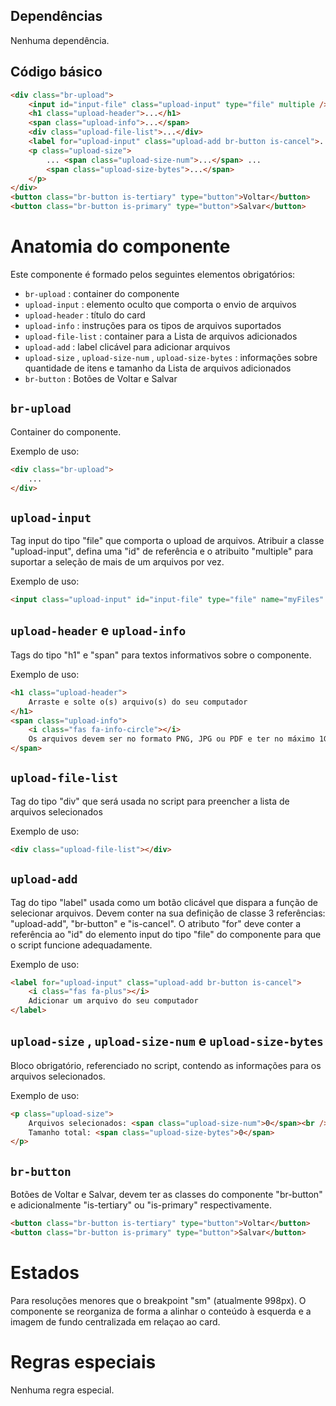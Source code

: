 ## Dependências

Nenhuma dependência.

## Código básico

``` html
<div class="br-upload">
    <input id="input-file" class="upload-input" type="file" multiple />
    <h1 class="upload-header">...</h1>
    <span class="upload-info">...</span>
    <div class="upload-file-list">...</div>
    <label for="upload-input" class="upload-add br-button is-cancel">...</label>
    <p class="upload-size">
        ... <span class="upload-size-num">...</span> ...
        <span class="upload-size-bytes">...</span>
    </p>
</div>
<button class="br-button is-tertiary" type="button">Voltar</button>
<button class="br-button is-primary" type="button">Salvar</button>
```

# Anatomia do componente

Este componente é formado pelos seguintes elementos obrigatórios:

* `br-upload` : container do componente
* `upload-input` : elemento oculto que comporta o envio de arquivos
* `upload-header` : título do card
* `upload-info` : instruções para os tipos de arquivos suportados
* `upload-file-list` : container para a Lista de arquivos adicionados
* `upload-add` : label clicável para adicionar arquivos
* `upload-size` , `upload-size-num` , `upload-size-bytes` : informações sobre quantidade de itens e tamanho da Lista de arquivos adicionados
* `br-button` : Botões de Voltar e Salvar

## `br-upload` 

Container do componente.

Exemplo de uso:

``` html
<div class="br-upload">
    ...
</div>
```

## `upload-input` 

Tag input do tipo "file" que comporta o upload de arquivos. Atribuir a classe "upload-input", defina uma "id" de referência e o atribuito "multiple" para suportar a seleção de mais de um arquivos por vez.

Exemplo de uso:

``` html
<input class="upload-input" id="input-file" type="file" name="myFiles" multiple />
```

## `upload-header` e `upload-info` 

Tags do tipo "h1" e "span" para textos informativos sobre o componente.

Exemplo de uso:

``` html
<h1 class="upload-header">
    Arraste e solte o(s) arquivo(s) do seu computador
</h1>
<span class="upload-info">
    <i class="fas fa-info-circle"></i>
    Os arquivos devem ser no formato PNG, JPG ou PDF e ter no máximo 1GB
</span>
```

## `upload-file-list` 

Tag do tipo "div" que será usada no script para preencher a lista de arquivos selecionados

Exemplo de uso:

``` html
<div class="upload-file-list"></div>
```

## `upload-add` 

Tag do tipo "label" usada como um botão clicável que dispara a função de selecionar arquivos. Devem conter na sua definição de classe 3 referências: "upload-add", "br-button" e "is-cancel". O atributo "for" deve conter a referência ao "id" do elemento input do tipo "file" do componente para que o script funcione adequadamente.

Exemplo de uso:

``` html
<label for="upload-input" class="upload-add br-button is-cancel">
    <i class="fas fa-plus"></i>
    Adicionar um arquivo do seu computador
</label>
```

## `upload-size` , `upload-size-num` e `upload-size-bytes` 

Bloco obrigatório, referenciado no script, contendo as informações para os arquivos selecionados.

Exemplo de uso:

``` html
<p class="upload-size">
    Arquivos selecionados: <span class="upload-size-num">0</span><br />
    Tamanho total: <span class="upload-size-bytes">0</span>
</p>
```

## `br-button` 

Botões de Voltar e Salvar, devem ter as classes do componente "br-button" e adicionalmente "is-tertiary" ou "is-primary" respectivamente.

``` html
<button class="br-button is-tertiary" type="button">Voltar</button>
<button class="br-button is-primary" type="button">Salvar</button>
```

# Estados

Para resoluções menores que o breakpoint "sm" (atualmente 998px). O componente se reorganiza de forma a alinhar o conteúdo à esquerda e a imagem de fundo centralizada em relaçao ao card.

# Regras especiais

Nenhuma regra especial.

